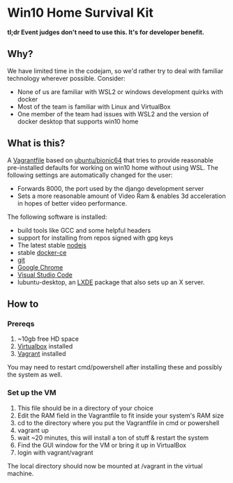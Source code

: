 # Win10 Home Survival Kit

**tl;dr Event judges don't need to use this. It's for developer benefit.**

## Why?

We have limited time in the codejam, so we'd rather try to deal with familiar technology wherever possible.  Consider:
* None of us are familiar with WSL2 or windows development quirks with docker
* Most of the team is familiar with Linux and VirtualBox
* One member of the team had issues with WSL2 and the version of docker desktop that supports win10 home

## What is this?

A [Vagrantfile](https://www.vagrantup.com/intro) based on [ubuntu/bionic64](https://app.vagrantup.com/ubuntu/boxes/bionic64) that tries to provide reasonable pre-installed defaults
for working on win10 home without using WSL.
The following settings are automatically changed for the user:
* Forwards 8000, the port used by the django development server
* Sets a more reasonable amount of Video Ram & enables 3d acceleration in hopes of better video performance.

The following software is installed:
* build tools like GCC and some helpful headers
* support for installing from repos signed with gpg keys
* The latest stable [nodejs](https://nodejs.org/en/)
* stable [docker-ce](https://docs.docker.com/engine/)
* [git](https://git-scm.com/)
* [Google Chrome](https://www.google.com/chrome/)
* [Visual Studio Code](https://code.visualstudio.com/)
* lubuntu-desktop, an [LXDE](https://en.wikipedia.org/wiki/LXDE) package that also sets up an X server.

## How to

### Prereqs ###
1. ~10gb free HD space
2. [Virtualbox](https://www.virtualbox.org/) installed
3. [Vagrant](https://www.vagrantup.com/downloads) installed

You may need to restart cmd/powershell after installing these and possibly the system as well.

### Set up the VM ###
1. This file should be in a directory of your choice
2. Edit the RAM field in the Vagrantfile to fit inside your system's RAM size
3. cd to the directory where you put the Vagrantfile in cmd or powershell
4. vagrant up
5. wait ~20 minutes, this will install a ton of stuff & restart the system
6. Find the GUI window for the VM or bring it up in VirtualBox
6. login with vagrant/vagrant

The local directory should now be mounted at /vagrant in the virtual machine.

